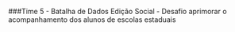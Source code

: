 ###Time 5 - 
Batalha de Dados Edição Social - Desafio aprimorar o acompanhamento dos alunos de escolas estaduais
